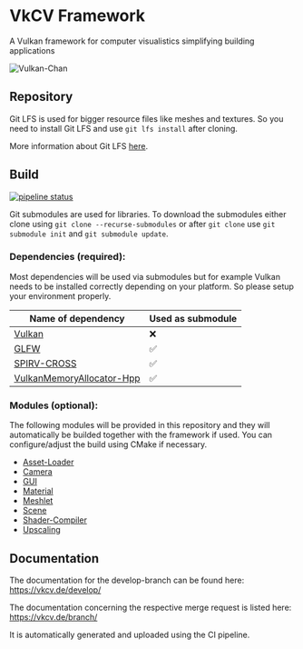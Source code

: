 # VkCV Framework
 A Vulkan framework for computer visualistics simplifying building applications

![Vulkan-Chan](https://gitlab.uni-koblenz.de/uploads/-/system/project/avatar/3712/VulkanChan.jpg)

## Repository

Git LFS is used for bigger resource files like meshes and textures. So you need to install Git LFS and use `git lfs install` after cloning.

More information about Git LFS [here](https://git-lfs.github.com/).

## Build

 [![pipeline status](https://gitlab.uni-koblenz.de/vulkan2021/vkcv-framework/badges/develop/pipeline.svg)](https://gitlab.uni-koblenz.de/vulkan2021/vkcv-framework/-/commits/develop)

Git submodules are used for libraries. 
To download the submodules either clone using `git clone --recurse-submodules` or after `git clone` use `git submodule init` and `git submodule update`.

### Dependencies (required):

Most dependencies will be used via submodules but for example Vulkan needs to be installed correctly depending on your platform. So please setup your environment properly.

| Name of dependency | Used as submodule |
|-----------------------------------|---|
| [Vulkan](https://www.vulkan.org/) | ❌ |
| [GLFW](https://www.glfw.org/) | ✅ |
| [SPIRV-CROSS](https://github.com/KhronosGroup/SPIRV-Cross) | ✅ |
| [VulkanMemoryAllocator-Hpp](https://github.com/malte-v/VulkanMemoryAllocator-Hpp) | ✅ |

### Modules (optional):

The following modules will be provided in this repository and they will automatically be builded together with the framework if used. You can configure/adjust the build using CMake if necessary.

 - [Asset-Loader](modules/asset_loader/README.md)
 - [Camera](modules/asset_loader/README.md)
 - [GUI](modules/gui/README.md)
 - [Material](modules/material/README.md)
 - [Meshlet](modules/meshlet/README.md)
 - [Scene](modules/scene/README.md)
 - [Shader-Compiler](modules/shader_compiler/README.md)
 - [Upscaling](modules/upscaling/README.md)

## Documentation

The documentation for the develop-branch can be found here:  
https://vkcv.de/develop/  

The documentation concerning the respective merge request is listed here:  
https://vkcv.de/branch/  

It is automatically generated and uploaded using the CI pipeline.

